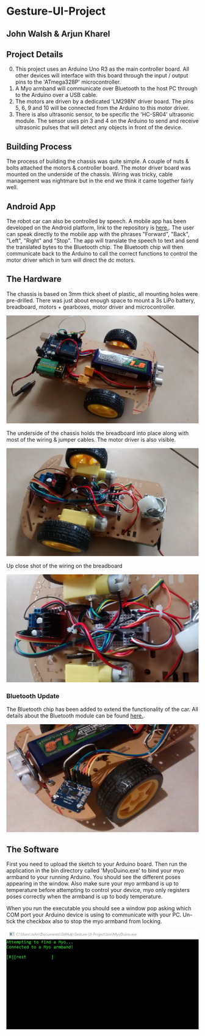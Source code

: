 # Gesture-UI-Project
## John Walsh & Arjun Kharel

Project Details
---------------
0. This project uses an Arduino Uno R3 as the main controller board. All other devices will interface with this board through the input / output pins to the 'ATmega328P' microcontroller.
0. A Myo armband will communicate over Bluetooth to the host PC through to the Arduino over a USB cable.
0. The motors are driven by a dedicated 'LM298N' driver board. The pins 5, 6, 9 and 10 will be connected from the Arduino to this motor driver.
0. There is also ultrasonic sensor, to be specific the 'HC-SR04' ultrasonic module. The sensor uses pin 3 and 4 on the Arduino to send and receive ultrasonic pulses that will detect any objects in front of the device.

Building Process
----------------
The process of building the chassis was quite simple. A couple of nuts & bolts attached the motors & controller board. The motor driver board was mounted on the underside of the chassis. Wiring was tricky, cable management was nightmare but in the end we think it came together fairly well.

## Android App
The robot car can also be controlled by speech. A mobile app has been developed on the Android platform, link to the repository is [here.](https://github.com/ultimatecodelab/Bluetooth-Controller-Arduino). The user can speak directly to the mobile app with the phrases "Forward", "Back", "Left", "Right" and "Stop". The app will translate the speech to text and send the translated bytes to the Bluetooth chip. The Bluetooth chip will then communicate back to the Arduino to call the correct functions to control the motor driver which in turn will direct the dc motors.

## The Hardware
The chassis is based on 3mm thick sheet of plastic, all mounting holes were pre-drilled. There was just about enough space to mount a 3s LiPo battery, breadboard, motors + gearboxes, motor driver and microcontroller.

![alt text](/images/image_1.jpg "Chassis Image 1")

The underside of the chassis holds the breadboard into place along with most of the wiring & jumper cables. The motor driver is also visible.

![alt text](/images/image_2.jpg "Chassis Image 2")

Up close shot of the wiring on the breadboard

![alt text](/images/image_3.jpg "Chassis Image 3")

### Bluetooth Update
The Bluetooth chip has been added to extend the functionality of the car. All details about the Bluetooth module can be found [here.](https://www.adafruit.com/product/1697).

![alt text](/images/image_5.jpg "Chassis Image 4")

## The Software
First you need to upload the sketch to your Arduino board. Then run the application in the bin directory called 'MyoDuino.exe' to bind your myo armband to your running Arduino. You should see the different poses appearing in the window. Also make sure your myo armband is up to temperature before attempting to control your device, myo only registers poses correctly when the armband is up to body temperature.

When you run the executable you should see a window pop asking which COM port your Arduino device is using to communicate with your PC. Un-tick the checkbox also to stop the myo armband from locking.

![alt text](/images/image_4.jpg "Software Image 1")
